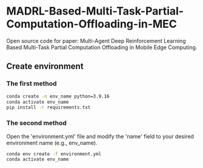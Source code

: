 # MADRL-Based-Multi-Task-Partial-Computation-Offloading-in-MEC
Open source code for paper: Multi-Agent Deep Reinforcement Learning Based Multi-Task Partial Computation Offloading in Mobile Edge Computing.

## Create environment
### The first method
``` Bash
conda create -n env_name python=3.9.16
conda activate env_name
pip install -r requirements.txt
```
### The second method
Open the 'environment.yml' file and modify the 'name' field to your desired environment name (e.g., env_name).
``` Bash
conda env create -f environment.yml
conda activate env_name  
```
